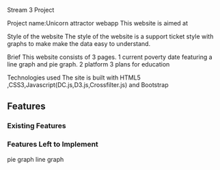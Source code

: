 Stream 3 Project

Project name:Unicorn attractor webapp
This website is aimed at 

Style of the website
The style of the website is a support ticket style with graphs to make make the data easy to understand.
  
Brief
This website consists of 3 pages.
1 current poverty date featuring a line graph and pie graph.
2 platform
3 plans for education

Technologies used
The site is built with HTML5 ,CSS3,Javascript(DC.js,D3.js,Crossfilter.js) and Bootstrap 

## Features
### Existing Features

 
### Features Left to Implement
pie graph
line graph